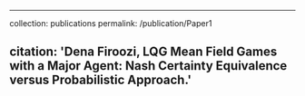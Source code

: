 <!---**Under Review Papers and Pre-prints-->
---
<!---title: "Paper Title Number 1"-->
collection: publications
permalink: /publication/Paper1
<!---excerpt: 'This paper is about the number 1. The number 2 is left for future work.'-->
<!---date: 2009-10-01-->
<!---venue: 'Journal 1'-->
<!---paperurl: 'http://academicpages.github.io/files/paper1.pdf'-->
citation: 'Dena Firoozi, LQG Mean Field Games with a Major Agent: Nash Certainty Equivalence versus Probabilistic Approach.'
---
<!---This paper is about the number 1. The number 2 is left for future work.-->
<!---[Download paper here](http://academicpages.github.io/files/paper1.pdf)-->
<!---Recommended citation: -->

